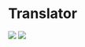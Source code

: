 # Translator

![](https://user-images.githubusercontent.com/52446061/83588522-05772700-a56b-11ea-8f9a-669a3d1506dd.png)
![](https://user-images.githubusercontent.com/52446061/83324931-e08c6680-a281-11ea-95f8-2b374bf48af4.jpg)
